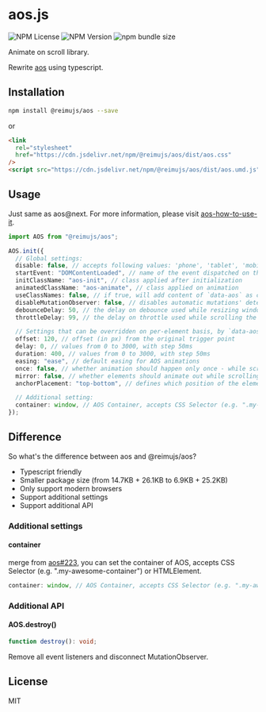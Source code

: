 # aos.js

![NPM License](https://img.shields.io/npm/l/%40reimujs%2Faos) ![NPM Version](https://img.shields.io/npm/v/%40reimujs%2Faos) ![npm bundle size](https://img.shields.io/bundlephobia/min/%40reimujs%2Faos)

Animate on scroll library.

Rewrite [aos](https://github.com/michalsnik/aos) using typescript.

## Installation

```bash
npm install @reimujs/aos --save
```

or

```html
<link
  rel="stylesheet"
  href="https://cdn.jsdelivr.net/npm/@reimujs/aos/dist/aos.css"
/>
<script src="https://cdn.jsdelivr.net/npm/@reimujs/aos/dist/aos.umd.js"></script>
```

## Usage

Just same as aos@next. For more information, please visit [aos-how-to-use-it](https://github.com/michalsnik/aos?tab=readme-ov-file#-how-to-use-it).

```typescript
import AOS from "@reimujs/aos";

AOS.init({
  // Global settings:
  disable: false, // accepts following values: 'phone', 'tablet', 'mobile', boolean, expression or function
  startEvent: "DOMContentLoaded", // name of the event dispatched on the document, that AOS should initialize on
  initClassName: "aos-init", // class applied after initialization
  animatedClassName: "aos-animate", // class applied on animation
  useClassNames: false, // if true, will add content of `data-aos` as classes on scroll
  disableMutationObserver: false, // disables automatic mutations' detections (advanced)
  debounceDelay: 50, // the delay on debounce used while resizing window (advanced)
  throttleDelay: 99, // the delay on throttle used while scrolling the page (advanced)

  // Settings that can be overridden on per-element basis, by `data-aos-*` attributes:
  offset: 120, // offset (in px) from the original trigger point
  delay: 0, // values from 0 to 3000, with step 50ms
  duration: 400, // values from 0 to 3000, with step 50ms
  easing: "ease", // default easing for AOS animations
  once: false, // whether animation should happen only once - while scrolling down
  mirror: false, // whether elements should animate out while scrolling past them
  anchorPlacement: "top-bottom", // defines which position of the element regarding to window/container should trigger the animation

  // Additional setting:
  container: window, // AOS Container, accepts CSS Selector (e.g. ".my-awesome-container") or HTMLElement
});
```

## Difference

So what's the difference between aos and @reimujs/aos?


- Typescript friendly
- Smaller package size (from 14.7KB + 26.1KB to 6.9KB + 25.2KB)
- Only support modern browsers
- Support additional settings
- Support additional API

### Additional settings

#### container

merge from [aos#223](https://github.com/michalsnik/aos/issues/223), you can set the container of AOS, accepts CSS Selector (e.g. ".my-awesome-container") or HTMLElement.

```typescript
container: window, // AOS Container, accepts CSS Selector (e.g. ".my-awesome-container") or HTMLElement
```

### Additional API

#### AOS.destroy()

```typescript
function destroy(): void;
```

Remove all event listeners and disconnect MutationObserver.


## License
MIT